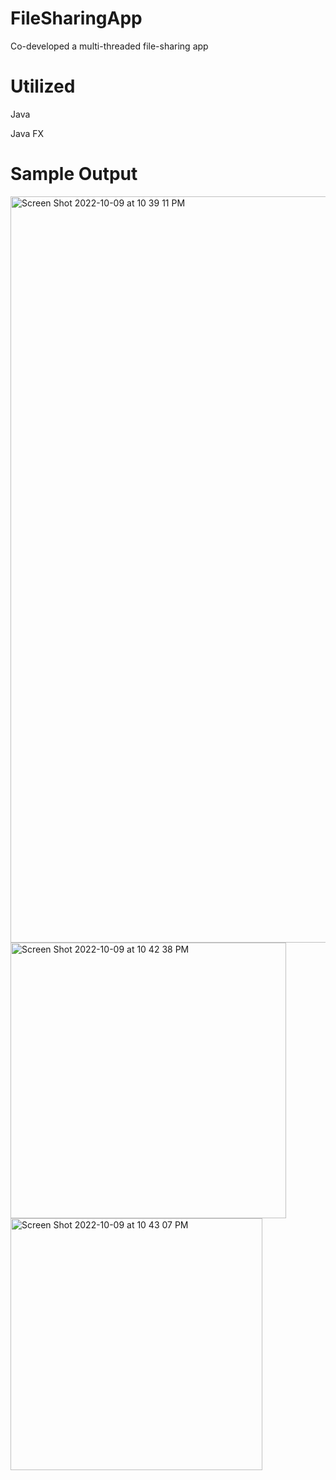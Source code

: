 # FileSharingApp
Co-developed a multi-threaded file-sharing app 

# Utilized
Java

Java FX

# Sample Output

<img width="1194" alt="Screen Shot 2022-10-09 at 10 39 11 PM" src="https://user-images.githubusercontent.com/60327767/194792380-93eff9a7-c06b-40ea-b6eb-68cd2d6b672c.png">



<img width="441" alt="Screen Shot 2022-10-09 at 10 42 38 PM" src="https://user-images.githubusercontent.com/60327767/194792608-d642f953-ad9f-40ad-9805-3e3803090aa0.png">


<img width="403" alt="Screen Shot 2022-10-09 at 10 43 07 PM" src="https://user-images.githubusercontent.com/60327767/194792639-fcd3ac21-bd22-48c8-9552-52870918b214.png">
